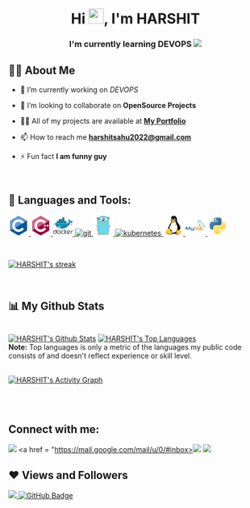 
<h1 align="center">Hi <img src="https://raw.githubusercontent.com/MartinHeinz/MartinHeinz/master/wave.gif" width="30px" height="30px">, I'm HARSHIT</h1>
<h3 align="center">I'm currently learning DEVOPS <img src="https://blogs.vmware.com/management/files/2020/03/2020-03-02_14-18-57.png" width="30px"> </h3>



## 🙋‍♂️ About Me
<!-- <h2 align="left"> <img src="https://media.giphy.com/media/26DoiqmYcxgFICb3G/giphy.gif" width="30px"> About Me</h2> -->

- 🔭 I’m currently working on *DEVOPS*

- 👯 I’m looking to collaborate on **OpenSource Projects**

- 👨‍💻 All of my projects are available at **[My Portfolio](https://github.com/harshitsahu002?tab=repositories)**

- 📫 How to reach me **harshitsahu2022@gmail.com**

- ⚡ Fun fact **I am funny guy**

<br/>

## 🚀 Languages and Tools:


<p align="left"> <a href="https://www.cprogramming.com/" target="_blank" rel="noreferrer"> <img src="https://raw.githubusercontent.com/devicons/devicon/master/icons/c/c-original.svg" alt="c" width="40" height="40"/> </a> <a href="https://www.w3schools.com/cpp/" target="_blank" rel="noreferrer"> <img src="https://raw.githubusercontent.com/devicons/devicon/master/icons/cplusplus/cplusplus-original.svg" alt="cplusplus" width="40" height="40"/> </a> <a href="https://www.docker.com/" target="_blank" rel="noreferrer"> <img src="https://raw.githubusercontent.com/devicons/devicon/master/icons/docker/docker-original-wordmark.svg" alt="docker" width="40" height="40"/> </a> <a href="https://git-scm.com/" target="_blank" rel="noreferrer"> <img src="https://www.vectorlogo.zone/logos/git-scm/git-scm-icon.svg" alt="git" width="40" height="40"/> </a> <a href="https://golang.org" target="_blank" rel="noreferrer"> <img src="https://raw.githubusercontent.com/devicons/devicon/master/icons/go/go-original.svg" alt="go" width="40" height="40"/> </a> <a href="https://kubernetes.io" target="_blank" rel="noreferrer"> <img src="https://www.vectorlogo.zone/logos/kubernetes/kubernetes-icon.svg" alt="kubernetes" width="40" height="40"/> </a> <a href="https://www.linux.org/" target="_blank" rel="noreferrer"> <img src="https://raw.githubusercontent.com/devicons/devicon/master/icons/linux/linux-original.svg" alt="linux" width="40" height="40"/> </a> <a href="https://www.mysql.com/" target="_blank" rel="noreferrer"> <img src="https://raw.githubusercontent.com/devicons/devicon/master/icons/mysql/mysql-original-wordmark.svg" alt="mysql" width="40" height="40"/> </a> <a href="https://www.python.org" target="_blank" rel="noreferrer"> <img src="https://raw.githubusercontent.com/devicons/devicon/master/icons/python/python-original.svg" alt="python" width="40" height="40"/> </a> </p>


<!-- [![React Badge](https://img.shields.io/badge/-React-61DBFB?style=for-the-badge&labelColor=black&logo=react&logoColor=61DBFB)](#)  [![Javascript Badge](https://img.shields.io/badge/-Javascript-F0DB4F?style=for-the-badge&labelColor=black&logo=javascript&logoColor=F0DB4F)](#) [![Typescript Badge](https://img.shields.io/badge/-Typescript-007acc?style=for-the-badge&labelColor=black&logo=typescript&logoColor=007acc)](#) [![Nodejs Badge](https://img.shields.io/badge/-Nodejs-3C873A?style=for-the-badge&labelColor=black&logo=node.js&logoColor=3C873A)](#) [![GraphQL Badge](https://img.shields.io/badge/-GraphQl-e535ab?style=for-the-badge&labelColor=black&logo=node.js&logoColor=e535ab)](#) -->
<br/>

<p align="left">
    <a href="https://github.com/harshitsahu002/github-readme-streak-stats">
        <img title="🔥 Get streak stats for your profile at git.io/streak-stats" alt="HARSHIT's streak" src="https://github-readme-streak-stats.herokuapp.com/?user=harshitsahu002&theme=black-ice&hide_border=true&stroke=0000&background=060A0CD0"/>
    </a>
</p>

<br/>

## 📊 My Github Stats

  <br/>
    <a href="https://github.com/harshitsahu002/github-readme-stats"><img alt="HARSHIT's Github Stats" src="https://github-readme-stats.vercel.app/api?username=harshitsahu002&show_icons=true&count_private=true&theme=react&hide_border=true&bg_color=0D1117" /></a>
  <a href="https://github.com/harshitsahu002/github-readme-stats"><img alt="HARSHIT's Top Languages" src="https://github-readme-stats.vercel.app/api/top-langs/?username=harshitsahu002&langs_count=8&count_private=true&layout=compact&theme=react&hide_border=true&bg_color=0D1117" /></a>
  <br/>
  <b>Note:</b> Top languages is only a metric of the languages my public code consists of and doesn't reflect experience or skill level.


<br/>
<br/>

<a href="https://github.com/harshitsahu002/github-readme-activity-graph"><img alt="HARSHIT's Activity Graph" src="https://activity-graph.herokuapp.com/graph?username=harshitsahu002&bg_color=0D1117&color=5BCDEC&line=5BCDEC&point=FFFFFF&hide_border=true" /></a>

<br/>
<br/>

## Connect with me:
<p align="left">

<a href = "https://www.linkedin.com/in/harshit-sahu-b9a82723a/"><img src="https://img.icons8.com/fluent/48/000000/linkedin.png"/></a>
<a href = "https://mail.google.com/mail/u/0/#inbox><img src="https://img.icons8.com/fluent/48/000000/gmail.png"/></a>
<a href = "https://www.instagram.com/harshitsahu002/"><img src="https://img.icons8.com/fluent/48/000000/instagram-new.png"/></a>


</p>

## ❤ Views and Followers
<a href="https://github.com/Meghna-DAS/github-profile-views-counter">
    <img src="https://komarev.com/ghpvc/?username=harshitsahu002">
</a>
<a href="https://github.com/harshitsahu002?tab=followers"><img src="https://img.shields.io/github/followers/harshitsahu002?label=Followers&style=social" alt="GitHub Badge"></a>
